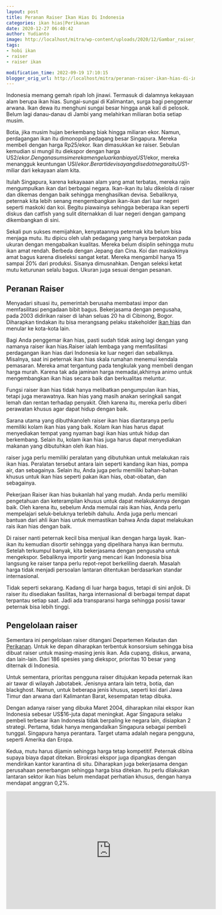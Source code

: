 ```yaml
---
layout: post
title: Peranan Raiser Ikan Hias Di Indonesia
categories: ikan hias|Perikanan
date: 2020-12-27 06:40:42
author: Yudianto
image: http://localhost/mitra/wp-content/uploads/2020/12/Gambar_raiser_1024x601.jpg
tags:
- hobi ikan
- raiser
- raiser ikan

modification_time: 2022-09-19 17:10:15
blogger_orig_url: http://localhost/mitra/peranan-raiser-ikan-hias-di-indonesia.html
---
```


Indonesia memang gemah ripah loh jinawi. Termasuk di dalamnya kekayaan alam berupa ikan hias. Sungai-sungai di Kalimantan, surga bagi penggemar arwana. Ikan dewa itu menghuni sungai besar hingga anak kali di pelosok. Belum lagi danau-danau di Jambi yang melahirkan miliaran botia setiap musim.

Botia, jika musim hujan berkembang biak hingga miliaran ekor. Namun, perdagangan ikan itu dimonopoli pedagang besar Singapura. Mereka membeli dengan harga Rp25/ekor. Ikan dimasukkan ke raiser. Sebulan kemudian si mungil itu diekspor dengan harga US$2/ekor. Dengan asumsi mereka mengeluarkan biaya US$1/ekor, mereka menangguk keuntungan US$l/ekor. Berarti devisa yang disedot negara itu US$1-miliar dari kekayaan alam kita.

Itulah Singapura, karena kekayaaan alam yang amat terbatas, mereka rajin mengumpulkan ikan dari berbagai negara. Ikan-ikan itu lalu dikelola di raiser dan dikemas dengan baik sehingga menghasilkan devisa. Sebaliknya, peternak kita lebih senang mengembangkan ikan-ikan dari luar negeri seperti maskoki dan koi. Begitu piawainya sehingga beberapa ikan seperti diskus dan catfish yang sulit diternakkan di luar negeri dengan gampang dikembangkan di sini.

Sekali pun sukses memijahkan, kenyataannya peternak kita belum bisa menjaga mutu. Itu dipicu oleh ulah pedagang yang hanya berpatokan pada ukuran dengan mengabaikan kualitas. Mereka belum disiplin sehingga mutu ikan amat rendah. Berbeda dengan Jepang dan Cina. Koi dan maskokinya amat bagus karena diseleksi sangat ketat. Mereka mengambil hanya 15 sampai 20% dari produksi. Sisanya dimusnahkan. Dengan seleksi ketat mutu keturunan selalu bagus. Ukuran juga sesuai dengan pesanan.
<h2 id="Raiser">Peranan Raiser</h2>
Menyadari situasi itu, pemerintah berusaha membatasi impor dan memfasilitasi pengadaan bibit bagus. Bekerjasama dengan pengusaha, pada 2003 didirikan raiser di lahan seluas 20 ha di Cibinong, Bogor. Diharapkan tindakan itu bisa merangsang pelaku stakeholder <a class="wpil_keyword_link " title="ikan hias" href="http://127.0.0.1/mitra/ikan-hias" data-wpil-keyword-link="linked">ikan hias</a> dan menular ke kota-kota lain.

Bagi Anda penggemar ikan hias, pasti sudah tidak asing lagi dengan yang namanya raiser ikan hias.Raiser ialah lembaga yang memfasilitasi perdagangan ikan hias dari Indonesia ke luar negeri dan sebaliknya. Misalnya, saat ini peternak ikan hias skala rumahan menemui kendala pemasaran. Mereka amat tergantung pada tengkulak yang membeli dengan harga murah. Karena tak ada jaminan harga memadai,akhirnya animo untuk mengembangkan ikan hias secara baik dan berkualitas meluntur.

Fungsi raiser ikan hias tidak hanya melibatkan pengumpulan ikan hias, tetapi juga merawatnya. Ikan hias yang masih anakan seringkali sangat lemah dan rentan terhadap penyakit. Oleh karena itu, mereka perlu diberi perawatan khusus agar dapat hidup dengan baik.

Sarana utama yang dibuthkanoleh raiser ikan hias diantaranya perlu memiliki kolam ikan hias yang baik. Kolam ikan hias harus dapat menyediakan tempat yang nyaman bagi ikan hias untuk hidup dan berkembang. Selain itu, kolam ikan hias juga harus dapat menyediakan makanan yang dibutuhkan oleh ikan hias.

raiser juga perlu memiliki peralatan yang dibutuhkan untuk melakukan rais ikan hias. Peralatan tersebut antara lain seperti kandang ikan hias, pompa air, dan sebagainya. Selain itu, Anda juga perlu memiliki bahan-bahan khusus untuk ikan hias seperti pakan ikan hias, obat-obatan, dan sebagainya.

Pekerjaan Raiser ikan hias bukanlah hal yang mudah. Anda perlu memiliki pengetahuan dan keterampilan khusus untuk dapat melakukannya dengan baik. Oleh karena itu, sebelum Anda memulai rais ikan hias, Anda perlu mempelajari seluk-beluknya terlebih dahulu. Anda juga perlu mencari bantuan dari ahli ikan hias untuk memastikan bahwa Anda dapat melakukan rais ikan hias dengan baik.

Di raiser nanti peternak kecil bisa menjual ikan dengan harga layak. Ikan-ikan itu kemudian disortir sehingga yang dipelihara hanya ikan bermutu. Setelah terkumpul banyak, kita bekerjasama dengan pengusaha untuk mengekspor. Sebaliknya importir yang mencari ikan Indonesia bisa langsung ke raiser tanpa perlu repot-repot berkeliling daerah.
Masalah harga tidak menjadi persoalan lantaran ditentukan berdasarkan standar internasional.

Tidak seperti sekarang. Kadang di luar harga bagus, tetapi di sini anjlok. Di raiser itu disediakan fasilitas, harga internasional di berbagai tempat dapat terpantau setiap saat. Jadi ada transparansi harga sehingga posisi tawar peternak bisa lebih tinggi.
<h2 id="pengelolaan">Pengelolaan raiser</h2>
Sementara ini pengelolaan raiser ditangani Departemen Kelautan dan <a class="wpil_keyword_link " title="Perikanan" href="http://127.0.0.1/mitra/perikanan" data-wpil-keyword-link="linked">Perikanan</a>. Untuk ke depan diharapkan terbentuk konsorsium sehingga bisa dibuat raiser untuk masing-masing jenis ikan. Ada cupang, diskus, arwana, dan lain-lain. Dari 186 spesies yang diekspor, prioritas 10 besar yang diternak di Indonesia.

Untuk sementara, prioritas pengguna raiser ditujukan kepada peternak ikan air tawar di wilayah Jabotabek. Jenisnya antara lain tetra, botia, dan blackghost. Namun, untuk beberapa jenis khusus, seperti koi dari Jawa Timur dan arwana dari Kalimantan Barat, kesempatan tetap dibuka.

Dengan adanya raiser yang dibuka Maret 2004, diharapkan nilai ekspor ikan Indonesia sebesar US$16-juta dapat meningkat. Agar Singapura selaku pembeli terbesar ikan Indonesia tidak berpaling ke negara lain, disiapkan 2 strategi. Pertama, tidak hanya mengandalkan Singapura sebagai pembeli tunggal. Singapura hanya perantara. Target utama adalah negara pengguna, seperti Amerika dan Eropa.

Kedua, mutu harus dijamin sehingga harga tetap kompetitif. Peternak dibina supaya biaya dapat ditekan. Birokrasi ekspor juga dipangkas dengan mendirikan kantor karantina di situ. Diharapkan juga bekerjasama dengan perusahaan penerbangan sehingga harga bisa ditekan. Itu perlu dilakukan lantaran sektor ikan hias belum mendapat perhatian khusus, dengan hanya mendapat anggran 0,2%.
<iframe src="https://www.youtube.com/embed/Aagoq56EoQ4" width="560" height="315" frameborder="0" allowfullscreen="allowfullscreen"></iframe>
<div style="position: static !important;"></div>
